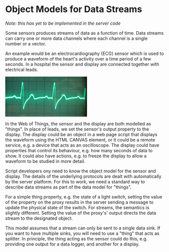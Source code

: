 # Object Models for Data Streams

*Note: this has yet to be implemented in the server code*

Some sensors produces streams of data as a function of time. Data streams can carry one or more data channels where each channel is a single number or a vector.

An example would be an electrocardiography (ECG) sensor which is used to produce a waveform of the heart's activity over a time period of a few seconds. In a hospital the sensor and display are connected together with electrical leads.

<img align="center" src="ecg.jpg" alt="ECG waveform">

In the Web of Things, the sensor and the display are both modelled as "things". In place of leads, we set the sensor's output property to the display. The display could be an object in a web page script that displays the waveform using the HTML CANVAS element, or it could be a remote service, e.g. a device that acts as an oscilloscope. The display could have properties that control its behaviour, e.g. how many seconds of data to show. It could also have actions, e.g. to freeze the display to allow a waveform to be studied in more detail.

Script developers ony need to know the object model for the sensor and display. The details of the underlying protocols are dealt with automatically by the server platform. For this to work, we need a standard way to describe data streams as part of the data model for "things".

For a simple thing property, e.g. the state of a light switch, setting the value of the property on the proxy results in the server sending a message to update the physical state of the switch. For streams, the semantics is slightly different. Setting the value of the proxy's' output directs the data stream to the designated object.

This model assumes that a stream can only be sent to a single data sink.  If you want to have multiple sinks, you will need to use a "thing" that acts as splitter. In principle, the thing acting as the sensor could do this, e.g. providing one output for a data logger, and another for a display.